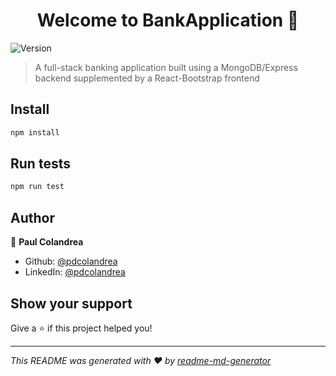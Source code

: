 <h1 align="center">Welcome to BankApplication 👋</h1>
<p>
  <img alt="Version" src="https://img.shields.io/badge/version-1.0.1-blue.svg?cacheSeconds=2592000" />
</p>

> A full-stack banking application built using a MongoDB/Express backend supplemented by a React-Bootstrap frontend

## Install

```sh
npm install
```

## Run tests

```sh
npm run test
```

## Author

👤 **Paul Colandrea**

* Github: [@pdcolandrea](https://github.com/pdcolandrea)
* LinkedIn: [@pdcolandrea](https://linkedin.com/in/pdcolandrea)

## Show your support

Give a ⭐️ if this project helped you!

***
_This README was generated with ❤️ by [readme-md-generator](https://github.com/kefranabg/readme-md-generator)_
